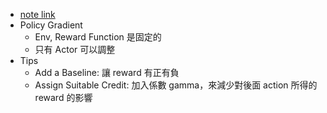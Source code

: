 * [note link](https://hackmd.io/@shaoeChen/Bywb8YLKS/https%3A%2F%2Fhackmd.io%2F%40shaoeChen%2FHkH2hSKuS)
* Policy Gradient
	* Env, Reward Function 是固定的
	* 只有 Actor 可以調整
* Tips
	* Add a Baseline: 讓 reward 有正有負
	* Assign Suitable Credit: 加入係數 gamma，來減少對後面 action 所得的 reward 的影響